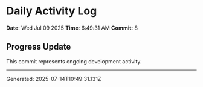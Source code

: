 # Daily Activity Log

**Date**: Wed Jul 09 2025
**Time**: 6:49:31 AM
**Commit**: 8

## Progress Update

This commit represents ongoing development activity.

---
Generated: 2025-07-14T10:49:31.131Z
